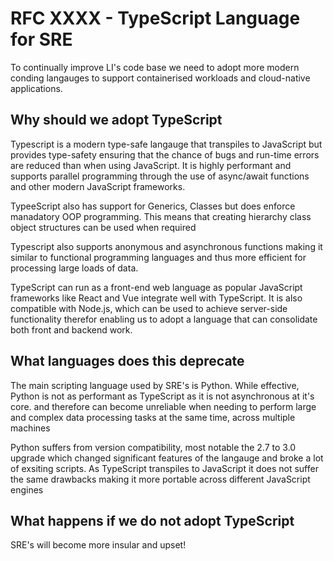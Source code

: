 # RFC XXXX - TypeScript Language for SRE

To continually improve LI's code base we need to adopt more modern conding langauges to support containerised workloads and cloud-native applications.


## Why should we adopt TypeScript

Typescript is a modern type-safe langauge that transpiles to JavaScript but provides type-safety ensuring that the chance of bugs and run-time errors are reduced than when using JavaScript. It is highly performant and supports parallel programming through the use of async/await functions and other modern JavaScript frameworks.

TypeeScript also has support for Generics, Classes but does enforce manadatory OOP programming. This means that creating hierarchy class object structures can be used when required

Typescript also supports anonymous and asynchronous functions making it similar to functional programming languages and thus more efficient for processing large loads of data.

TypeScript can run as a front-end web language as popular JavaScript frameworks like React and Vue integrate well with TypeScript. It is also compatible with Node.js, which can be used to achieve server-side functionality therefor enabling us to adopt a language that can consolidate both front and backend work. 

## What languages does this deprecate

The main scripting language used by SRE's is Python. While effective, Python is not as performant as TypeScript as it is not asynchronous at it's core. and therefore can become unreliable when needing to perform large and complex data processing tasks at the same time, across multiple machines

Python suffers from version compatibility, most notable the 2.7 to 3.0 upgrade which changed significant features of the langauge and broke a lot of exsiting scripts. As TypeScript transpiles to JavaScript it does not suffer the same drawbacks making it more portable across different JavaScript engines 

## What happens if we do not adopt TypeScript

SRE's will become more insular and upset!